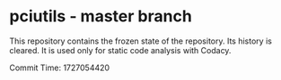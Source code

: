 # pciutils - master branch

This repository contains the frozen state of the repository.
Its history is cleared. It is used only for static code
analysis with Codacy.

Commit Time: 1727054420
